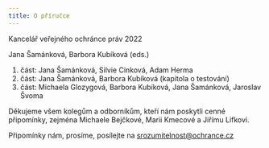 ```yaml
---
title: O příručce
---
```

Kancelář veřejného ochránce práv 2022

Jana Šamánková, Barbora Kubíková (eds.)

1. část: Jana Šamánková, Silvie Cinková, Adam Herma
2. část: Jana Šamánková, Barbora Kubíková (kapitola o testování)
3. část: Michaela Glozygová, Barbora Kubíková, Jana Šamánková, Jaroslav Švoma

Děkujeme všem kolegům a odborníkům, kteří nám poskytli cenné připomínky, zejména Michaele Bejčkové, Marii Kmecové a Jiřímu Lifkovi.

Připomínky nám, prosíme, posílejte na [srozumitelnost@ochrance.cz](mailto:srozumitelnost@ochrance.cz)